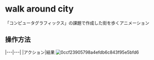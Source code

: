 # walk around city
「コンピュータグラフィックス」の課題で作成した街を歩くアニメーション

## 操作方法
|---|---|
|アクション|結果
![0ccf23905798a4efdb6c843f95e5bfd6](https://user-images.githubusercontent.com/83057130/138393912-88429d1d-93bf-4b2f-a602-249e27a31be9.gif)
